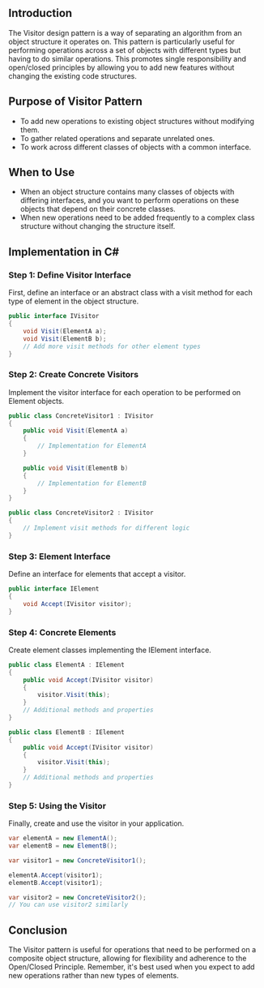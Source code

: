 ## Introduction
The Visitor design pattern is a way of separating an algorithm from an object structure it operates on. This pattern is particularly useful for performing operations across a set of objects with different types but having to do similar operations. This promotes single responsibility and open/closed principles by allowing you to add new features without changing the existing code structures.

## Purpose of Visitor Pattern
- To add new operations to existing object structures without modifying them.
- To gather related operations and separate unrelated ones.
- To work across different classes of objects with a common interface.

## When to Use
- When an object structure contains many classes of objects with differing interfaces, and you want to perform operations on these objects that depend on their concrete classes.
- When new operations need to be added frequently to a complex class structure without changing the structure itself.

## Implementation in C#

### Step 1: Define Visitor Interface
First, define an interface or an abstract class with a visit method for each type of element in the object structure.

```csharp
public interface IVisitor
{
    void Visit(ElementA a);
    void Visit(ElementB b);
    // Add more visit methods for other element types
}
```

### Step 2: Create Concrete Visitors
Implement the visitor interface for each operation to be performed on Element objects.

```csharp
public class ConcreteVisitor1 : IVisitor
{
    public void Visit(ElementA a)
    {
        // Implementation for ElementA
    }

    public void Visit(ElementB b)
    {
        // Implementation for ElementB
    }
}

public class ConcreteVisitor2 : IVisitor
{
    // Implement visit methods for different logic
}
```

### Step 3: Element Interface
Define an interface for elements that accept a visitor.

```csharp
public interface IElement
{
    void Accept(IVisitor visitor);
}
```

### Step 4: Concrete Elements
Create element classes implementing the IElement interface.

```csharp
public class ElementA : IElement
{
    public void Accept(IVisitor visitor)
    {
        visitor.Visit(this);
    }
    // Additional methods and properties
}

public class ElementB : IElement
{
    public void Accept(IVisitor visitor)
    {
        visitor.Visit(this);
    }
    // Additional methods and properties
}
```

### Step 5: Using the Visitor
Finally, create and use the visitor in your application.

```csharp
var elementA = new ElementA();
var elementB = new ElementB();

var visitor1 = new ConcreteVisitor1();

elementA.Accept(visitor1);
elementB.Accept(visitor1);

var visitor2 = new ConcreteVisitor2();
// You can use visitor2 similarly
```

## Conclusion
The Visitor pattern is useful for operations that need to be performed on a composite object structure, allowing for flexibility and adherence to the Open/Closed Principle. Remember, it's best used when you expect to add new operations rather than new types of elements.
